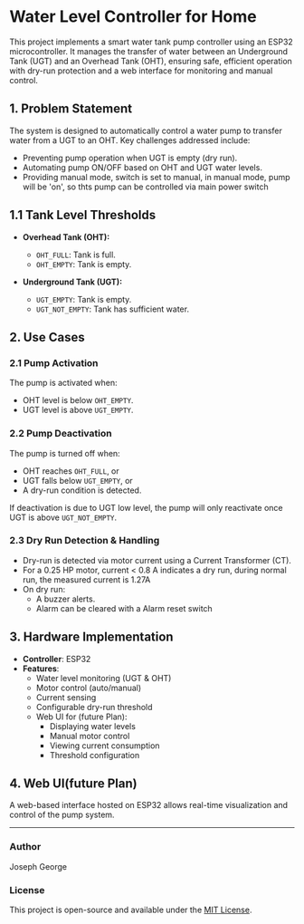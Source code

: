 # Water Level Controller for Home

This project implements a smart water tank pump controller using an ESP32 microcontroller. It manages the transfer of water between an Underground Tank (UGT) and an Overhead Tank (OHT), ensuring safe, efficient operation with dry-run protection and a web interface for monitoring and manual control.

## 1. Problem Statement

The system is designed to automatically control a water pump to transfer water from a UGT to an OHT. Key challenges addressed include:

- Preventing pump operation when UGT is empty (dry run).
- Automating pump ON/OFF based on OHT and UGT water levels.
- Providing manual mode, switch is set to manual, in manual mode, pump will be 'on', so thts pump can be controlled via main power switch

## 1.1 Tank Level Thresholds

- **Overhead Tank (OHT):**
  - `OHT_FULL`: Tank is full.
  - `OHT_EMPTY`: Tank is empty.

- **Underground Tank (UGT):**
  - `UGT_EMPTY`: Tank is empty.
  - `UGT_NOT_EMPTY`: Tank has sufficient water.

## 2. Use Cases

### 2.1 Pump Activation

The pump is activated when:
- OHT level is below `OHT_EMPTY`.
- UGT level is above `UGT_EMPTY`.

### 2.2 Pump Deactivation

The pump is turned off when:
- OHT reaches `OHT_FULL`, or
- UGT falls below `UGT_EMPTY`, or
- A dry-run condition is detected.

If deactivation is due to UGT low level, the pump will only reactivate once UGT is above `UGT_NOT_EMPTY`.

### 2.3 Dry Run Detection & Handling

- Dry-run is detected via motor current using a Current Transformer (CT).
- For a 0.25 HP motor, current < 0.8 A indicates a dry run, during normal run, the measured current is 1.27A
- On dry run:
  - A buzzer alerts.
  - Alarm can be cleared with a Alarm reset switch
  
## 3. Hardware Implementation

- **Controller**: ESP32
- **Features**:
  - Water level monitoring (UGT & OHT)
  - Motor control (auto/manual)
  - Current sensing
  - Configurable dry-run threshold
  - Web UI for (future Plan):
    - Displaying water levels
    - Manual motor control
    - Viewing current consumption
    - Threshold configuration

## 4. Web UI(future Plan)

A web-based interface hosted on ESP32 allows real-time visualization and control of the pump system.

---

### Author
Joseph George

### License
This project is open-source and available under the [MIT License](LICENSE).

